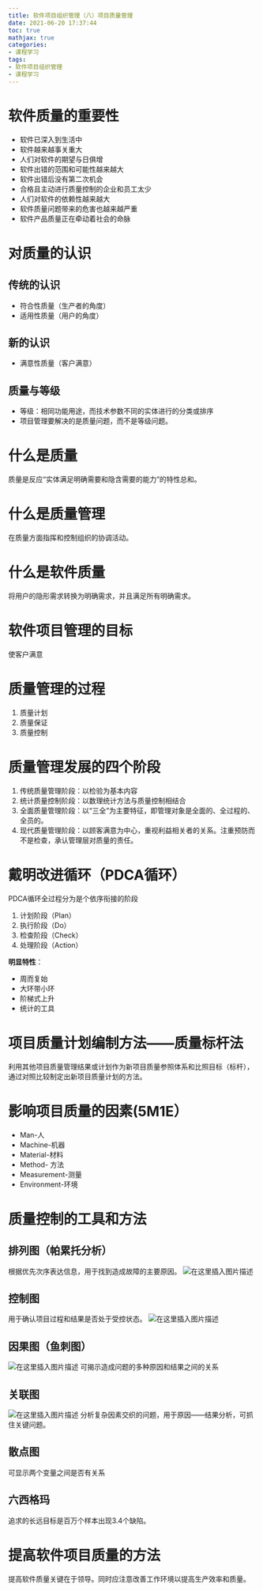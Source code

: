```yaml
---
title: 软件项目组织管理（八）项目质量管理
date: 2021-06-20 17:37:44
toc: true
mathjax: true
categories:
- 课程学习
tags:
- 软件项目组织管理
- 课程学习
---
```


# 软件质量的重要性
- 软件已深入到生活中
- 软件越来越事关重大
- 人们对软件的期望与日俱增
- 软件出错的范围和可能性越来越大
- 软件出错后没有第二次机会
- 合格且主动进行质量控制的企业和员工太少
- 人们对软件的依赖性越来越大
- 软件质量问题带来的危害也越来越严重
- 软件产品质量正在牵动着社会的命脉
# 对质量的认识
## 传统的认识
- 符合性质量（生产者的角度）
- 适用性质量（用户的角度）
## 新的认识
- 满意性质量（客户满意）
## 质量与等级
- 等级：相同功能用途，而技术参数不同的实体进行的分类或排序
- 项目管理要解决的是质量问题，而不是等级问题。
# 什么是质量
质量是反应“实体满足明确需要和隐含需要的能力”的特性总和。
# 什么是质量管理
在质量方面指挥和控制组织的协调活动。
# 什么是软件质量
将用户的隐形需求转换为明确需求，并且满足所有明确需求。
# 软件项目管理的目标
使客户满意
# 质量管理的过程
1. 质量计划
2. 质量保证
3. 质量控制
# 质量管理发展的四个阶段
1. 传统质量管理阶段：以检验为基本内容
2. 统计质量控制阶段：以数理统计方法与质量控制相结合
3. 全面质量管理阶段：以“三全”为主要特征，即管理对象是全面的、全过程的、全员的。
4. 现代质量管理阶段：以顾客满意为中心，重视利益相关者的关系。注重预防而不是检查，承认管理层对质量的责任。
# 戴明改进循环（PDCA循环）
PDCA循环全过程分为是个依序衔接的阶段
1. 计划阶段（Plan）
2. 执行阶段（Do）
3. 检查阶段（Check）
4. 处理阶段（Action）

**明显特性**：
- 周而复始
- 大环带小环
- 阶梯式上升
- 统计的工具
# 项目质量计划编制方法——质量标杆法
利用其他项目质量管理结果或计划作为新项目质量参照体系和比照目标（标杆），通过对照比较制定出新项目质量计划的方法。

# 影响项目质量的因素(5M1E）
- Man-人
- Machine-机器
- Material-材料
- Method- 方法
- Measurement-测量
- Environment-环境

# 质量控制的工具和方法
## 排列图（帕累托分析）
根据优先次序表达信息，用于找到造成故障的主要原因。
![在这里插入图片描述](https://raw.githubusercontent.com/buttering/EasyBlogs/master/asset/pictures/7e8e2ed90e1c4d2193fa9a1ed729996e/b26c1ca312ebc5e4e89c9437f494b960.png)


## 控制图
用于确认项目过程和结果是否处于受控状态。
![在这里插入图片描述](https://raw.githubusercontent.com/buttering/EasyBlogs/master/asset/pictures/7e8e2ed90e1c4d2193fa9a1ed729996e/b64880ae4f178c0cd9905fd12a92e2d0.png)
## 因果图（鱼刺图）
![在这里插入图片描述](https://raw.githubusercontent.com/buttering/EasyBlogs/master/asset/pictures/7e8e2ed90e1c4d2193fa9a1ed729996e/bcec395d675433a9914b7008a096a9a9.png)
可揭示造成问题的多种原因和结果之间的关系
## 关联图
![在这里插入图片描述](https://raw.githubusercontent.com/buttering/EasyBlogs/master/asset/pictures/7e8e2ed90e1c4d2193fa9a1ed729996e/50dc89c5907e86c3ee94577bf150973b.png)
分析复杂因素交织的问题，用于原因——结果分析，可抓住关键问题。
## 散点图
可显示两个变量之间是否有关系
## 六西格玛
追求的长远目标是百万个样本出现3.4个缺陷。
# 提高软件项目质量的方法
提高软件质量关键在于领导。同时应注意改善工作环境以提高生产效率和质量。